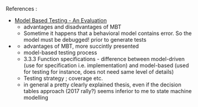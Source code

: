 References :

- [Model Based Testing - An Evaluation](http://www.diva-portal.org/smash/get/diva2:831658/FULLTEXT01.pdf)
  - advantages and disadvantages of MBT
  - Sometime it happens that a behavioral model contains error. So the model must be debugged! 
  prior to generate tests
- [](http://www.axini.com/wp-content/uploads/Ver17Model-Based-Unit-Testing-using0ADecision-Tables.pdf)
  - advantages of MBT, more succintly presented
  - model-based testing process
  - 3.3.3 Function specifications - difference between model-driven (use for specification i.e. 
  implementation) and model-based (used for testing for instance, does not need same level of 
  details)
  -  Testing strategy ; coverage etc.
  - in general a pretty clearly explained thesis, even if the decision tables approach (2017 
  rally?) seems inferior to me to state machine modelling
